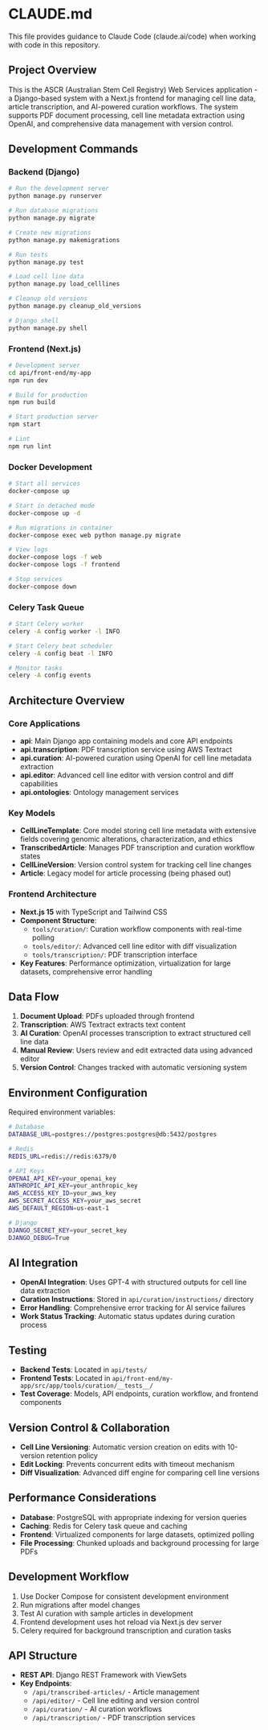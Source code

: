 # CLAUDE.md

This file provides guidance to Claude Code (claude.ai/code) when working with code in this repository.

## Project Overview

This is the ASCR (Australian Stem Cell Registry) Web Services application - a Django-based system with a Next.js frontend for managing cell line data, article transcription, and AI-powered curation workflows. The system supports PDF document processing, cell line metadata extraction using OpenAI, and comprehensive data management with version control.

## Development Commands

### Backend (Django)

```bash
# Run the development server
python manage.py runserver

# Run database migrations
python manage.py migrate

# Create new migrations
python manage.py makemigrations

# Run tests
python manage.py test

# Load cell line data
python manage.py load_celllines

# Cleanup old versions
python manage.py cleanup_old_versions

# Django shell
python manage.py shell
```

### Frontend (Next.js)

```bash
# Development server
cd api/front-end/my-app
npm run dev

# Build for production
npm run build

# Start production server
npm start

# Lint
npm run lint
```

### Docker Development

```bash
# Start all services
docker-compose up

# Start in detached mode
docker-compose up -d

# Run migrations in container
docker-compose exec web python manage.py migrate

# View logs
docker-compose logs -f web
docker-compose logs -f frontend

# Stop services
docker-compose down
```

### Celery Task Queue

```bash
# Start Celery worker
celery -A config worker -l INFO

# Start Celery beat scheduler
celery -A config beat -l INFO

# Monitor tasks
celery -A config events
```

## Architecture Overview

### Core Applications

- **api**: Main Django app containing models and core API endpoints
- **api.transcription**: PDF transcription service using AWS Textract  
- **api.curation**: AI-powered curation using OpenAI for cell line metadata extraction
- **api.editor**: Advanced cell line editor with version control and diff capabilities
- **api.ontologies**: Ontology management services

### Key Models

- **CellLineTemplate**: Core model storing cell line metadata with extensive fields covering genomic alterations, characterization, and ethics
- **TranscribedArticle**: Manages PDF transcription and curation workflow states
- **CellLineVersion**: Version control system for tracking cell line changes
- **Article**: Legacy model for article processing (being phased out)

### Frontend Architecture

- **Next.js 15** with TypeScript and Tailwind CSS
- **Component Structure**:
  - `tools/curation/`: Curation workflow components with real-time polling
  - `tools/editor/`: Advanced cell line editor with diff visualization
  - `tools/transcription/`: PDF transcription interface
- **Key Features**: Performance optimization, virtualization for large datasets, comprehensive error handling

## Data Flow

1. **Document Upload**: PDFs uploaded through frontend
2. **Transcription**: AWS Textract extracts text content
3. **AI Curation**: OpenAI processes transcription to extract structured cell line data
4. **Manual Review**: Users review and edit extracted data using advanced editor
5. **Version Control**: Changes tracked with automatic versioning system

## Environment Configuration

Required environment variables:

```bash
# Database
DATABASE_URL=postgres://postgres:postgres@db:5432/postgres

# Redis
REDIS_URL=redis://redis:6379/0

# API Keys
OPENAI_API_KEY=your_openai_key
ANTHROPIC_API_KEY=your_anthropic_key
AWS_ACCESS_KEY_ID=your_aws_key
AWS_SECRET_ACCESS_KEY=your_aws_secret
AWS_DEFAULT_REGION=us-east-1

# Django
DJANGO_SECRET_KEY=your_secret_key
DJANGO_DEBUG=True
```

## AI Integration

- **OpenAI Integration**: Uses GPT-4 with structured outputs for cell line data extraction
- **Curation Instructions**: Stored in `api/curation/instructions/` directory
- **Error Handling**: Comprehensive error tracking for AI service failures
- **Work Status Tracking**: Automatic status updates during curation process

## Testing

- **Backend Tests**: Located in `api/tests/`
- **Frontend Tests**: Located in `api/front-end/my-app/src/app/tools/curation/__tests__/`
- **Test Coverage**: Models, API endpoints, curation workflow, and frontend components

## Version Control & Collaboration

- **Cell Line Versioning**: Automatic version creation on edits with 10-version retention policy
- **Edit Locking**: Prevents concurrent edits with timeout mechanism  
- **Diff Visualization**: Advanced diff engine for comparing cell line versions

## Performance Considerations

- **Database**: PostgreSQL with appropriate indexing for version queries
- **Caching**: Redis for Celery task queue and caching
- **Frontend**: Virtualized components for large datasets, optimized polling
- **File Processing**: Chunked uploads and background processing for large PDFs

## Development Workflow

1. Use Docker Compose for consistent development environment
2. Run migrations after model changes
3. Test AI curation with sample articles in development
4. Frontend development uses hot reload via Next.js dev server
5. Celery required for background transcription and curation tasks

## API Structure

- **REST API**: Django REST Framework with ViewSets
- **Key Endpoints**:
  - `/api/transcribed-articles/` - Article management
  - `/api/editor/` - Cell line editing and version control
  - `/api/curation/` - AI curation workflows
  - `/api/transcription/` - PDF transcription services